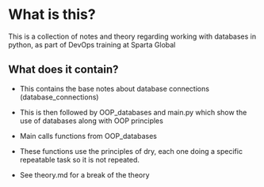 # What is this?

This is a collection of notes and theory regarding working with databases in python, as part of DevOps training at Sparta Global

## What does it contain?

- This contains the base notes about database connections (database_connections)

- This is then followed by OOP_databases and main.py which show the use of databases along with OOP principles

- Main calls functions from OOP_databases

- These functions use the principles of dry, each one doing a specific repeatable task so it is not repeated. 

- See theory.md for a break of the theory
